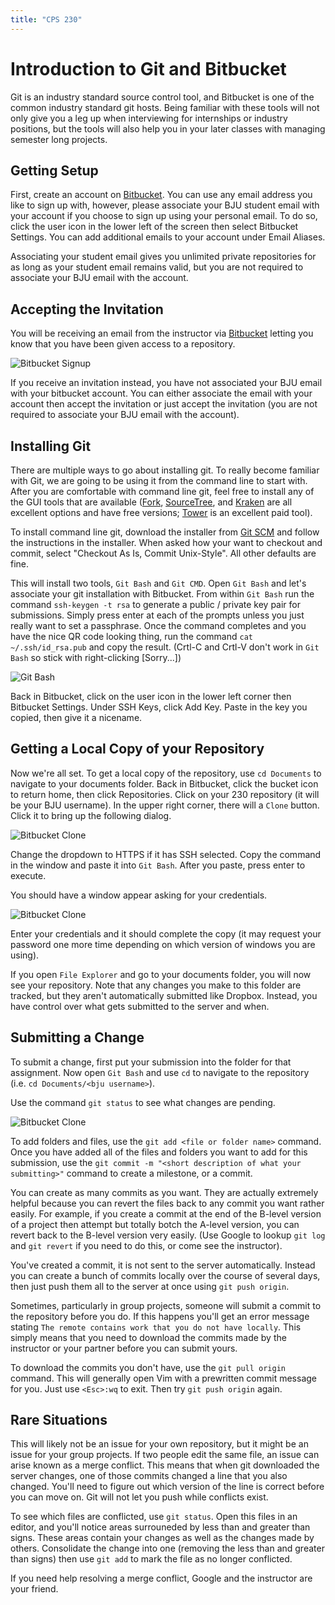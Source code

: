 ```yaml
---
title: "CPS 230"
---
```


# Introduction to Git and Bitbucket

Git is an industry standard source control tool, and Bitbucket is one of the common industry standard git hosts.  Being familiar with these tools will not only give you a leg up when interviewing for internships or industry positions, but the tools will also help you in your later classes with managing semester long projects.

## Getting Setup

First, create an account on [Bitbucket](https://bitbucket.org).  You can use any email address you like to sign up with, however, please associate your BJU student email with your account if you choose to sign up using your personal email.  To do so, click the user icon in the lower left of the screen then select Bitbucket Settings.  You can add additional emails to your account under Email Aliases.

Associating your student email gives you unlimited private repositories for as long as your student email remains valid, but you are not required to associate your BJU email with the account.

## Accepting the Invitation

You will be receiving an email from the instructor via [Bitbucket](https://bitbucket.org) letting you know that you have been given access to a repository.

![Bitbucket Signup](/bju/cps230/info/bitbucket-git-images/signup.png)

If you receive an invitation instead, you have not associated your BJU email with your bitbucket account. You can either associate the email with your account then accept the invitation or just accept the invitation (you are not required to associate your BJU email with the account).

## Installing Git

There are multiple ways to go about installing git.  To really become familiar with Git, we are going to be using it from the command line to start with.  After you are comfortable with command line git, feel free to install any of the GUI tools that are available ([Fork](https://git-fork.com/), [SourceTree](https://www.sourcetreeapp.com/), and [Kraken](https://www.gitkraken.com/) are all excellent options and have free versions; [Tower](https://www.git-tower.com/windows) is an excellent paid tool).

To install command line git, download the installer from [Git SCM](https://git-scm.com/) and follow the instructions in the installer.  When asked how your want to checkout and commit, select "Checkout As Is, Commit Unix-Style". All other defaults are fine.

This will install two tools, `Git Bash` and `Git CMD`. Open `Git Bash` and let's associate your git installation with Bitbucket. From within `Git Bash` run the command `ssh-keygen -t rsa` to generate a public / private key pair for submissions.  Simply press enter at each of the prompts unless you just really want to set a passphrase.  Once the command completes and you have the nice QR code looking thing, run the command `cat ~/.ssh/id_rsa.pub` and copy the result. (Crtl-C and Crtl-V don't work in `Git Bash` so stick with right-clicking [Sorry...])

![Git Bash](/bju/cps230/info/bitbucket-git-images/ssh.png)

Back in Bitbucket, click on the user icon in the lower left corner then Bitbucket Settings. Under SSH Keys, click Add Key. Paste in the key you copied, then give it a nicename.

## Getting a Local Copy of your Repository

Now we're all set.  To get a local copy of the repository, use `cd Documents` to navigate to your documents folder. Back in Bitbucket, click the bucket icon to return home, then click Repositories.  Click on your 230 repository (it will be your BJU username).  In the upper right corner, there will a `Clone` button.  Click it to bring up the following dialog.

![Bitbucket Clone](/bju/cps230/info/bitbucket-git-images/dialog.png)

Change the dropdown to HTTPS if it has SSH selected. Copy the command in the window and paste it into `Git Bash`.  After you paste, press enter to execute.

You should have a window appear asking for your credentials.

![Bitbucket Clone](/bju/cps230/info/bitbucket-git-images/credentials.png)

Enter your credentials and it should complete the copy (it may request your password one more time depending on which version of windows you are using).

If you open `File Explorer` and go to your documents folder, you will now see your repository.  Note that any changes you make to this folder are tracked, but they aren't automatically submitted like Dropbox.  Instead, you have control over what gets submitted to the server and when.

## Submitting a Change

To submit a change, first put your submission into the folder for that assignment.  Now open `Git Bash` and use `cd` to navigate to the repository (i.e. `cd Documents/<bju username>`).

Use the command `git status` to see what changes are pending.

![Bitbucket Clone](/bju/cps230/info/bitbucket-git-images/pending.png)

To add folders and files, use the `git add <file or folder name>` command.  Once you have added all of the files and folders you want to add for this submission, use the `git commit -m "<short description of what your submitting>"` command to create a milestone, or a commit.

You can create as many commits as you want.  They are actually extremely helpful because you can revert the files back to any commit you want rather easily.  For example, if you create a commit at the end of the B-level version of a project then attempt but totally botch the A-level version, you can revert back to the B-level version very easily. (Use Google to lookup `git log` and `git revert` if you need to do this, or come see the instructor).

You've created a commit, it is not sent to the server automatically.  Instead you can create a bunch of commits locally over the course of several days, then just push them all to the server at once using `git push origin`.

Sometimes, particularly in group projects, someone will submit a commit to the repository before you do.  If this happens you'll get an error message stating `The remote contains work that you do not have locally`.  This simply means that you need to download the commits made by the instructor or your partner before you can submit yours.

To download the commits you don't have, use the `git pull origin` command.  This will generally open Vim with a prewritten commit message for you.  Just use `<Esc>:wq` to exit.  Then try `git push origin` again.

## Rare Situations

This will likely not be an issue for your own repository, but it might be an issue for your group projects.  If two people edit the same file, an issue can arise known as a merge conflict.  This means that when git downloaded the server changes, one of those commits changed a line that you also changed.  You'll need to figure out which version of the line is correct before you can move on.  Git will not let you push while conflicts exist.

To see which files are conflicted, use `git status`.  Open this files in an editor, and you'll notice areas surrouneded by less than and greater than signs.  These areas contain your changes as well as the changes made by others.  Consolidate the change into one (removing the less than and greater than signs) then use `git add` to mark the file as no longer conflicted.

If you need help resolving a merge conflict, Google and the instructor are your friend.